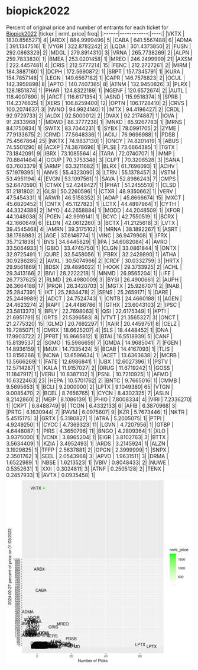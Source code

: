 # biopick2022
Percent of original price and number of entrants for each ticket for [Biopick2022](https://twitter.com/hashtag/Biopick2022)
|ticker |   nrml_price| freq|
|:------|------------:|----:|
|VKTX   | 1830.8565271|    4|
|ARDX   |  884.9999496|    5|
|CABA   |  641.5567488|    6|
|ADMA   |  391.1347516|    1|
|VYGR   |  322.8782242|    2|
|LQDA   |  301.4373850|    2|
|FUSN   |  292.0863329|    2|
|MDGL   |  279.8914310|    3|
|VRNA   |  265.7738269|    2|
|ALPN   |  259.7833830|    1|
|BMEA   |  253.0201458|    1|
|MREO   |  246.2499999|   21|
|AXSM   |  222.4457481|    4|
|CRIS   |  212.5777214|   15|
|FENC   |  212.2727261|    2|
|MIRM   |  184.3887160|    1|
|DCPH   |  172.5690872|    1|
|SRPT   |  157.7345791|    1|
|KURA   |  154.7857148|    1|
|LEGN   |  149.6567182|    1|
|CAPR   |  146.7576823|    2|
|OCUL   |  142.3959898|    8|
|APTO   |  140.7407365|    8|
|ATNM   |  132.9450826|    3|
|PLRX   |  128.1851874|    1|
|PHAR   |  124.8322189|    1|
|NGENF  |  120.6572674|    2|
|AUTL   |  118.4007690|    9|
|ARCT   |  116.6171354|    1|
|ASND   |  115.9518374|    1|
|SPRB   |  114.2376625|    1|
|XERS   |  106.8259400|   12|
|OPTN   |  106.1728410|    2|
|CRVS   |  100.2074637|    3|
|NVNO   |   94.9924140|    1|
|IMTX   |   94.4196427|    2|
|CRDL   |   92.9729733|    2|
|ALDX   |   92.5000012|    2|
|DVAX   |   92.2174887|    1|
|IOVA   |   91.2833968|    1|
|MDWD   |   88.3777238|    1|
|MNKD   |   85.9267783|    1|
|MRNS   |   84.1750834|    1|
|SWTX   |   83.7044231|    1|
|SYBX   |   78.0991705|    2|
|ZYME   |   77.9133675|    2|
|CRMD   |   77.5648336|    1|
|ACIU   |   76.9696988|    1|
|PDSB   |   75.4567864|   25|
|NKTX   |   74.9837130|    1|
|ONCY   |   74.8201419|    1|
|ABUS   |   74.5501290|    8|
|ACXP   |   74.3878696|    1|
|PLSE   |   73.6664385|    1|
|TGTX   |   73.1842091|    9|
|IBRX   |   73.1085564|    4|
|TARA   |   72.0740707|    1|
|IMMP   |   70.8841484|    4|
|OCUP   |   70.3753348|    3|
|CLPT   |   70.3208528|    3|
|SANA   |   63.7603379|    1|
|ARMP   |   63.3211682|    1|
|BLRX   |   61.7696093|    1|
|ACHV   |   57.1979395|    1|
|ANVS   |   55.4323090|    3|
|LTRN   |   55.1378457|    3|
|VSTM   |   53.4951194|    4|
|EVGN   |   53.1097561|    1|
|SAVA   |   52.8986243|    7|
|CMPS   |   52.6470590|    1|
|CTMX   |   52.4249427|    1|
|PHAT   |   51.2455510|    1|
|CLSD   |   51.2181802|    2|
|GLSI   |   50.2260596|    1|
|CTXR   |   48.9350662|    1|
|VERV   |   47.5454331|    1|
|ARWR   |   46.5158352|    3|
|ADAP   |   45.8666674|   15|
|MXCT   |   45.6820452|    1|
|CNTX   |   45.1127823|    1|
|LCTX   |   44.4897964|    1|
|CYTH   |   44.3324388|    2|
|MYO    |   44.2658884|    1|
|MODD   |   44.2048509|    1|
|XFOR   |   44.1048038|    3|
|PGEN   |   42.9919141|    1|
|BCYC   |   42.7550519|    1|
|BCRX   |   42.1660649|    6|
|ELDN   |   42.0612260|    3|
|BCTX   |   41.2125618|    3|
|LVTX   |   39.4545468|    4|
|AMRN   |   39.3175102|    1|
|MRNA   |   38.1892267|    1|
|ASRT   |   38.1788983|    2|
|AGE    |   37.6146774|    1|
|VINC   |   36.9479908|    1|
|IFRX   |   35.7121838|    1|
|BVS    |   34.6445829|    1|
|IPA    |   34.6082084|    4|
|AVRO   |   33.5064933|    1|
|GBIO   |   33.4745750|    1|
|CLGN   |   33.0861844|    1|
|ONTX   |   32.9725491|    1|
|QURE   |   32.5458056|    1|
|FBRX   |   32.2429890|    1|
|ATHA   |   30.9286285|    2|
|AVXL   |   30.5074966|    2|
|CRDF   |   30.0332759|    3|
|HRTX   |   29.9561869|    1|
|BDSX   |   29.4896022|    1|
|HOOK   |   29.3733925|    2|
|ACHL   |   29.3413166|    2|
|BIVI   |   28.2222218|    1|
|MNMD   |   26.9565204|    1|
|LIFE   |   26.7737625|    2|
|RLMD   |   26.4980009|    3|
|BYSI   |   26.4900661|    2|
|AUPH   |   26.3664188|   17|
|PRQR   |   26.3420703|    3|
|MGTX   |   25.9267071|    2|
|INAB   |   25.2847391|    1|
|IKT    |   25.2834478|    2|
|SENS   |   25.2659171|    1|
|DARE   |   25.2449989|    2|
|ADCT   |   24.7524743|    1|
|CNTB   |   24.4660188|    1|
|AGEN   |   24.4623274|    2|
|RAPT   |   24.4486786|    1|
|GTHX   |   23.6043103|    2|
|IPSC   |   23.5813373|    1|
|BFLY   |   22.7698063|    1|
|QSI    |   22.6175349|    1|
|KPTI   |   21.6951791|    5|
|GRTS   |   21.5396583|    8|
|VTVT   |   21.3565327|    3|
|ONCT   |   21.2775320|   15|
|GLMD   |   20.7692297|    1|
|XAIR   |   20.4459751|    8|
|CELZ   |   19.7285071|    1|
|CMRX   |   18.6625207|    4|
|SLS    |   18.4448452|    1|
|DNA    |   17.9903722|    2|
|PPBT   |   16.9665812|    1|
|BTAI   |   16.5518939|    5|
|CANF   |   15.8139537|    2|
|SGMO   |   15.5986659|    7|
|GMDA   |   14.9685041|    7|
|FGEN   |   14.8936159|    1|
|IMUX   |   14.7335424|    5|
|BCAB   |   14.4167093|    1|
|TLIS   |   13.8156266|    1|
|NCNA   |   13.6596634|    1|
|ACET   |   13.6363638|    2|
|MCRB   |   13.5666269|    1|
|FATE   |   12.6986841|    1|
|UBX    |   12.6027396|    1|
|PSTV   |   12.5714287|    1|
|KALA   |   11.9157027|    2|
|DRUG   |   11.6719242|    1|
|GOSS   |   11.1847917|    1|
|VERU   |   10.8387102|    1|
|PSNL   |   10.7210925|    1|
|AFMD   |   10.6322463|   23|
|HEPA   |   10.5701762|    2|
|BNTC   |    9.7665016|    1|
|CMMB   |    9.5695653|    1|
|BCLI   |    9.2000000|    2|
|LPTX   |    9.1049380|   65|
|VTGN   |    9.0085470|    2|
|BCEL   |    8.7656765|    1|
|CYCN   |    8.4302325|    7|
|ASLN   |    8.2142860|    2|
|MEIP   |    8.1086139|    1|
|PHIO   |    7.8008334|    4|
|VIRI   |    7.2336270|    1|
|CKPT   |    6.8488749|    9|
|TCON   |    6.4332133|    6|
|AFIB   |    6.3870968|    3|
|PRTG   |    6.1630944|    7|
|PAVM   |    6.0975607|    9|
|KZR    |    5.7673446|    1|
|NKTR   |    5.4515175|    3|
|GRTX   |    5.3180827|    1|
|ATRA   |    5.2005075|    1|
|PTPI   |    4.9249250|    1|
|CYCC   |    4.7369323|   11|
|LGVN   |    4.7207956|    1|
|GTBP   |    4.6448087|    1|
|PIRS   |    4.3650796|   11|
|BNGO   |    4.2809364|    1|
|XLO    |    3.9375000|    1|
|VCNX   |    3.8965204|    1|
|EIGR   |    3.8102763|    3|
|BTTX   |    3.5634409|    1|
|KZIA   |    3.4952493|    1|
|ARDS   |    3.2145924|    1|
|ALZN   |    3.1929825|    1|
|TFFP   |    2.5637881|    2|
|OPGN   |    2.3999999|    1|
|SNPX   |    2.3501762|    1|
|SEEL   |    2.0543968|    3|
|APVO   |    1.9631511|    3|
|DRMA   |    1.6522989|    1|
|NBSE   |    1.6213523|    1|
|VBIV   |    0.8048433|    2|
|NUWE   |    0.5352631|    1|
|XXII   |    0.3024811|    3|
|ATNF   |    0.2505128|    2|
|TENX   |    0.2457933|    1|
|AVTX   |    0.0935458|    1|
![retvspicks](biopicks.png?raw=true)

